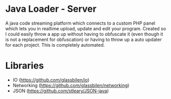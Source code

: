 # Java Loader - Server
A java code streaming platform which connects to a custom PHP panel which lets you in realtime upload, update and edit your program. Created so I could easily throw a app up without having to obfuscate it (even though it is not a replacement for obfuscation) or having to throw up a auto updater for each project. This is completely automated. 

# Libraries
- IO (https://github.com/glassbilen/io)
- Networking (https://github.com/glassbilen/networking)
- JSON (https://github.com/stleary/JSON-java)
